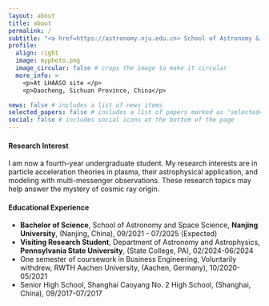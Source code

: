 ```yaml
---
layout: about
title: about
permalink: /
subtitle: "<a href=https://astronomy.nju.edu.cn> School of Astronomy & Space Science, Nanjing University</a>"
profile:
  align: right
  image: myphoto.png
  image_circular: false # crops the image to make it circular
  more_info: >
    <p>At LHAASO site </p>
    <p>Daocheng, Sichuan Province, China</p>

news: false # includes a list of news items
selected_papers: false # includes a list of papers marked as "selected={true}"
social: false # includes social icons at the bottom of the page
---
```



#### Research Interest

I am now a fourth-year undergraduate student. My research interests are in particle acceleration theories in plasma, their astrophysical application, and modeling with multi-messenger observations. These research topics may help answer the mystery of cosmic ray origin. 




#### Educational Experience
- **Bachelor of Science**, School of Astronomy and Space Science, **Nanjing University**, (Nanjing, China), 09/2021 - 07/2025 (Expected)
- **Visiting Research Student**, Department of Astronomy and Astrophysics, **Pennsylvania State University**, (State College, PA), 02/2024-06/2024
- One semester of coursework in Business Engineering, Voluntarily withdrew, RWTH Aachen University, (Aachen, Germany), 10/2020-05/2021
- Senior High School, Shanghai Caoyang No. 2 High School, (Shanghai, China), 09/2017-07/2017